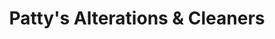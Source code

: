 ---
title: "Patty's Alterations & Cleaners"
url: /dumas/pattys-alterations-and-cleaners/
shop: laundry
---
